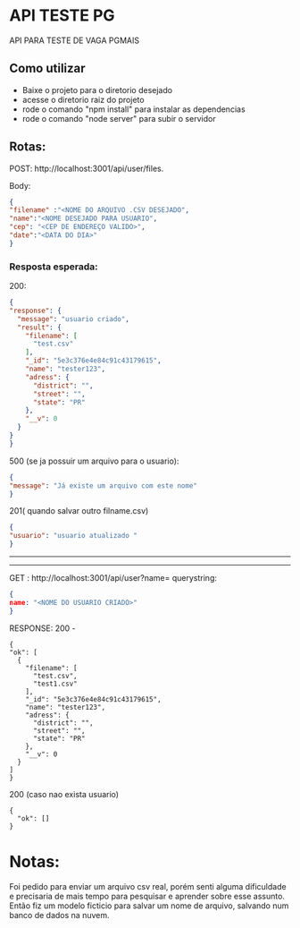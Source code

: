# API TESTE PG
API PARA TESTE DE VAGA PGMAIS

## Como utilizar

- Baixe o projeto para o diretorio desejado
- acesse o diretorio raiz do projeto
- rode o comando "npm install" para instalar as dependencias
- rode o comando "node server" para subir o servidor

## Rotas:

POST: http://localhost:3001/api/user/files.

Body:
  ```json =
{
"filename" :"<NOME DO ARQUIVO .CSV DESEJADO",
"name":"<NOME DESEJADO PARA USUARIO",
"cep": "<CEP DE ENDEREÇO VALIDO>",
"date":"<DATA DO DIA>"
}
  ```
  ### Resposta esperada:
  200:
  ```json =
  {
  "response": {
    "message": "usuario criado",
    "result": {
      "filename": [
        "test.csv"
      ],
      "_id": "5e3c376e4e84c91c43179615",
      "name": "tester123",
      "adress": {
        "district": "",
        "street": "",
        "state": "PR"
      },
      "__v": 0
    }
  }
}
```

500 (se ja possuir um arquivo para o usuario):
  ```json =
{
  "message": "Já existe um arquivo com este nome"
}
```
201( quando salvar outro filname.csv)
  ```json =
{
  "usuario": "usuario atualizado "
}
```

---------------
------------------------
  
GET :  http://localhost:3001/api/user?name=<USUARIO>
querystring:
  ```json =
{
 name: "<NOME DO USUARIO CRIADO>"
}
  
```
  RESPONSE:
  200 - 
  ```json=
  {
  "ok": [
    {
      "filename": [
        "test.csv",
        "test1.csv"
      ],
      "_id": "5e3c376e4e84c91c43179615",
      "name": "tester123",
      "adress": {
        "district": "",
        "street": "",
        "state": "PR"
      },
      "__v": 0
    }
  ]
}
```

200 (caso nao exista usuario) 
```json=
{
  "ok": []
}
```


# Notas:

Foi pedido para enviar um arquivo csv real, porém senti alguma dificuldade e precisaria de mais tempo para pesquisar e aprender sobre esse assunto. Então fiz um modelo ficticio para salvar um nome de arquivo, salvando num banco de dados na nuvem.
  
  
